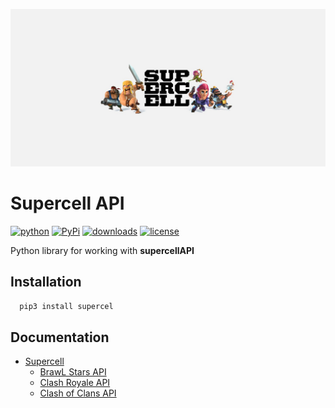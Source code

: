 ![Supercell](./logo.jpg?raw=true)

# Supercell API
[![python](https://img.shields.io/pypi/pyversions/supercel?color=blue&style=for-the-badge)](https://pypi.org/project/supercel/) 
[![PyPi](https://img.shields.io/pypi/v/supercel?color=blue&style=for-the-badge)](https://pypi.org/project/supercel/)
[![downloads](https://img.shields.io/pypi/dm/supercel?style=for-the-badge)](https://pypi.org/project/supercel/)
[![license](https://img.shields.io/github/license/Rollylni/supercell?color=aqua&style=for-the-badge)](https://pypi.org/project/supercel/)

Python library for working with **supercellAPI**

## Installation
```sh
  pip3 install supercel
```

## Documentation
  * [Supercell](https://supercell.com)
    * [BrawL Stars API](./docs/brawlstars.md)
    * [Clash Royale API](./docs/clashroyale.md)
    * [Clash of Clans API](./docs/clashofclans.md) 
